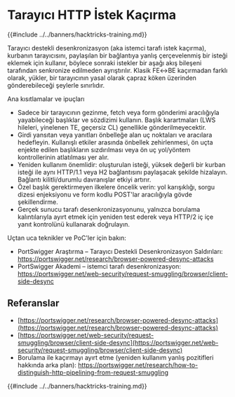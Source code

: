 # Tarayıcı HTTP İstek Kaçırma

{{#include ../../banners/hacktricks-training.md}}

Tarayıcı destekli desenkronizasyon (aka istemci tarafı istek kaçırma), kurbanın tarayıcısını, paylaşılan bir bağlantıya yanlış çerçevelenmiş bir isteği eklemek için kullanır, böylece sonraki istekler bir aşağı akış bileşeni tarafından senkronize edilmeden ayrıştırılır. Klasik FE↔BE kaçırmadan farklı olarak, yükler, bir tarayıcının yasal olarak çapraz köken üzerinden gönderebileceği şeylerle sınırlıdır.

Ana kısıtlamalar ve ipuçları
- Sadece bir tarayıcının gezinme, fetch veya form gönderimi aracılığıyla yayabileceği başlıklar ve sözdizimi kullanın. Başlık karartmaları (LWS hileleri, yinelenen TE, geçersiz CL) genellikle gönderilmeyecektir.
- Girdi yansıtan veya yanıtları önbelleğe alan uç noktaları ve aracılara hedefleyin. Kullanışlı etkiler arasında önbellek zehirlenmesi, ön uçta enjekte edilen başlıkların sızdırılması veya ön uç yol/yöntem kontrollerinin atlatılması yer alır.
- Yeniden kullanım önemlidir: oluşturulan isteği, yüksek değerli bir kurban isteği ile aynı HTTP/1.1 veya H2 bağlantısını paylaşacak şekilde hizalayın. Bağlantı kilitli/durumlu davranışlar etkiyi artırır.
- Özel başlık gerektirmeyen ilkelere öncelik verin: yol karışıklığı, sorgu dizesi enjeksiyonu ve form kodlu POST'lar aracılığıyla gövde şekillendirme.
- Gerçek sunucu tarafı desenkronizasyonunu, yalnızca borulama kalıntılarıyla ayırt etmek için yeniden test ederek veya HTTP/2 iç içe yanıt kontrolünü kullanarak doğrulayın.

Uçtan uca teknikler ve PoC'ler için bakın:
- PortSwigger Araştırma – Tarayıcı Destekli Desenkronizasyon Saldırıları: https://portswigger.net/research/browser-powered-desync-attacks
- PortSwigger Akademi – istemci tarafı desenkronizasyon: https://portswigger.net/web-security/request-smuggling/browser/client-side-desync

## Referanslar
- [https://portswigger.net/research/browser-powered-desync-attacks](https://portswigger.net/research/browser-powered-desync-attacks)
- [https://portswigger.net/web-security/request-smuggling/browser/client-side-desync](https://portswigger.net/web-security/request-smuggling/browser/client-side-desync)
- Borulama ile kaçırmayı ayırt etme (yeniden kullanım yanlış pozitifleri hakkında arka plan): https://portswigger.net/research/how-to-distinguish-http-pipelining-from-request-smuggling

{{#include ../../banners/hacktricks-training.md}}
